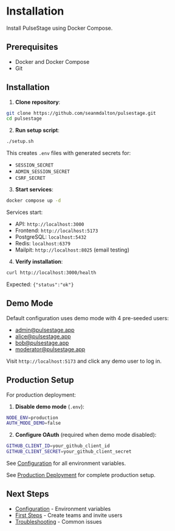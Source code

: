 # Installation

Install PulseStage using Docker Compose.

## Prerequisites

- Docker and Docker Compose
- Git

## Installation

1. **Clone repository**:
```bash
git clone https://github.com/seanmdalton/pulsestage.git
cd pulsestage
```

2. **Run setup script**:
```bash
./setup.sh
```

This creates `.env` files with generated secrets for:
- `SESSION_SECRET`
- `ADMIN_SESSION_SECRET`
- `CSRF_SECRET`

3. **Start services**:
```bash
docker compose up -d
```

Services start:
- API: `http://localhost:3000`
- Frontend: `http://localhost:5173`
- PostgreSQL: `localhost:5432`
- Redis: `localhost:6379`
- Mailpit: `http://localhost:8025` (email testing)

4. **Verify installation**:
```bash
curl http://localhost:3000/health
```

Expected: `{"status":"ok"}`

## Demo Mode

Default configuration uses demo mode with 4 pre-seeded users:
- admin@pulsestage.app
- alice@pulsestage.app
- bob@pulsestage.app
- moderator@pulsestage.app

Visit `http://localhost:5173` and click any demo user to log in.

## Production Setup

For production deployment:

1. **Disable demo mode** (`.env`):
```bash
NODE_ENV=production
AUTH_MODE_DEMO=false
```

2. **Configure OAuth** (required when demo mode disabled):
```bash
GITHUB_CLIENT_ID=your_github_client_id
GITHUB_CLIENT_SECRET=your_github_client_secret
```

See [Configuration](configuration.md) for all environment variables.

See [Production Deployment](../deployment/production.md) for complete production setup.

## Next Steps

- [Configuration](configuration.md) - Environment variables
- [First Steps](first-steps.md) - Create teams and invite users
- [Troubleshooting](troubleshooting.md) - Common issues

